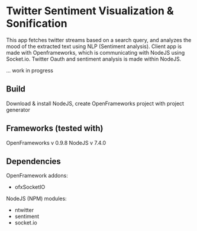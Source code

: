 # Twitter Sentiment Visualization & Sonification
This app fetches twitter streams based on a search query, and analyzes the mood of the extracted text using NLP (Sentiment analysis). Client app is made with Openframeworks, which is communicating with NodeJS using Socket.io. Twitter Oauth and sentiment analysis is made within NodeJS.

... work in progress

## Build
Download & install NodeJS, create OpenFrameworks project with project generator

## Frameworks (tested with)
OpenFrameworks v 0.9.8
NodeJS v 7.4.0

## Dependencies
OpenFramework addons:
- ofxSocketIO

NodeJS (NPM) modules:
- ntwitter
- sentiment
- socket.io

